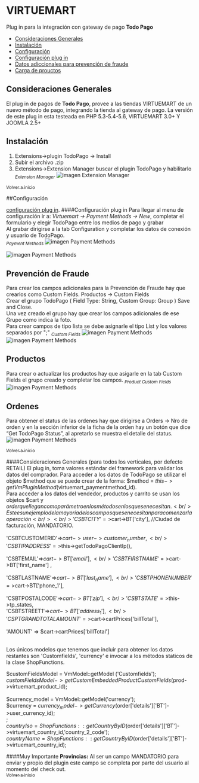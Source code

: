 <a name="inicio"></a>
VIRTUEMART
============

Plug in para la integración con gateway de pago <strong>Todo Pago</strong>
- [Consideraciones Generales](#consideracionesgenerales)
- [Instalación](#instalacion)
- [Configuración](#configuracion)
- [Configuración plug in](#confplugin)
- [Datos adiccionales para prevención de fraude](#cybersource) 
- [Carga de prouctos](#productos) 

<a name="consideracionesgenerales"></a>
## Consideraciones Generales
El plug in de pagos de <strong>Todo Pago</strong>, provee a las tiendas VIRTUEMART de un nuevo m&eacute;todo de pago, integrando la tienda al gateway de pago.
La versión de este plug in esta testeada en PHP 5.3-5.4-5.6, VIRTUEMART 3.0+ Y JOOMLA 2.5+

<a name="instalacion"></a>
## Instalación
1.  Extensions->plugin TodoPago -> Install
2.	Subir el archivo .zip
3.	Extensions->Extension Manager buscar el plugin TodoPago y habilitarlo
<sub><em>Extension Manager</em></sub>
![imagen Extension Manager](https://raw.githubusercontent.com/TodoPago/imagenes/master/virtuemart/extension-manager.png)



[<sub>Volver a inicio</sub>](#inicio)

<a name="configuracion"></a>
##Configuración

[configuración plug in](#confplugin).
<a name="confplugin"></a>
####Configuración plug in
Para llegar al menu de configuración ir a: <em>Virtuemart -> Payment Methods -> New</em>, completar el formulario y elegir TodoPago entre los medios de pago y grabar<br />
Al grabar dirigirse a la tab Configuration y completar los datos de conexión y usuario de TodoPago.
<br />
<sub><em>Payment Methods</em></sub>
![imagen Payment Methods](https://raw.githubusercontent.com/TodoPago/imagenes/master/virtuemart/payment-methods-1.png)

![imagen Payment Methods](https://raw.githubusercontent.com/TodoPago/imagenes/master/virtuemart/payment-methods-2.png)

<a name="cybersource"></a>
## Prevención de Fraude
Para crear los campos adicionales para la Prevención de Fraude hay que crearlos como Custom Fields.
Productos  -> Custom Fields <br />
Crear el grupo TodoPago ( Field Type:  String, Custom Group: Group ) Save and Close.<br />
Una vez creado el grupo hay que crear los campos adicionales de ese Grupo como indica la foto.<br/>
Para crear campos de tipo lista se debe asignarle el tipo List y los valores separados por ";"
<sub><em>Custom Fields</em></sub>
![imagen Payment Methods](https://raw.githubusercontent.com/TodoPago/imagenes/master/virtuemart/custom-fields-1.png)
![imagen Payment Methods](https://raw.githubusercontent.com/TodoPago/imagenes/master/virtuemart/custom-fields-2.png)

<a name="productos"></a>
## Productos
Para crear o actualizar los productos hay que asigarle en la tab Custom Fields el grupo creado y completar los campos.
<sub><em>Product Custom Fields</em></sub>
![imagen Payment Methods](https://raw.githubusercontent.com/TodoPago/imagenes/master/virtuemart/order-status.png)
 
<a name="ordenes"></a>
## Ordenes
Para obtener el status de las ordenes hay que dirigirse a  Orders -> Nro de orden y en la sección inferior de la ficha de la orden hay un botón que dice “Get TodoPago Status”, al apretarlo se muestra el detalle del status.
![imagen Payment Methods](https://raw.githubusercontent.com/TodoPago/imagenes/master/virtuemart/productos-custom-fields.png)

[<sub>Volver a inicio</sub>](#inicio)

####Consideraciones Generales (para todos los verticales, por defecto RETAIL)
El plug in, toma valores est&aacute;ndar del framework para validar los datos del comprador.
Para acceder a los datos de TodoPago se utilizar el objeto $method que se puede crear de la forma: $method = $this->getVmPluginMethod ($virtuemart_paymentmethod_id).
<br />
Para acceder a los datos del vendedor, productos y carrito se usan los objetos $cart y $order que llegan como parámetro en los métodos en los que se necesitan. 
<br />
Este es un ejemplo de la mayoría de los campos que se necesitan para comenzar la operación <br />
<br />
'CSBTCITY'=>$cart->BT['city'], //Ciudad de facturación, MANDATORIO.		
<br />
'CSBTCUSTOMERID'=>$cart->user->customer_number, 
<br />
'CSBTIPADDRESS'=>$this->getTodoPagoClientIp(),	
<br />
'CSBTEMAIL'=>$cart->BT['email'], 	
<br />
'CSBTFIRSTNAME'=>$cart->BT['first_name'] ,		
<br />
'CSBTLASTNAME'=>$cart->BT['last_name'], 		
<br />
'CSBTPHONENUMBER'=>$cart->BT['phone_1'],		
<br />
'CSBTPOSTALCODE'=>$cart->BT['zip'], 
<br />
'CSBTSTATE'=>$this->tp_states, 
<br />
'CSBTSTREET1'=>$cart->BT['address_1'], 
<br />
'CSPTGRANDTOTALAMOUNT'=>$cart->cartPrices['billTotal'],                                 
<br />
'AMOUNT' => $cart->cartPrices['billTotal']	

<br />
Los únicos modelos que tenemos que incluir para obtener los datos restantes son 'Customfields', 'currency' e invocar a los métodos staticos de la clase ShopFunctions.<br />

$customFieldsModel = VmModel::getModel ('Customfields');<br />
$customFieldsModel->getCustomEmbeddedProductCustomFields($prod->virtuemart_product_id);    <br />   <br />
$currency_model = VmModel::getModel('currency');<br />
$currency = $currency_model->getCurrency($order['details']['BT']->user_currency_id);<br />;<br />
$countryIso = ShopFunctions::getCountryByID($order['details']['BT']->virtuemart_country_id,'country_2_code');<br />
$countryName = ShopFunctions::getCountryByID($order['details']['BT']->virtuemart_country_id);<br />


####Muy Importante
<strong>Provincias:</strong> Al ser un campo MANDATORIO para enviar y propio del plugin este campo se completa por parte del usuario al momento del check out.
<br />
[<sub>Volver a inicio</sub>](#inicio)
